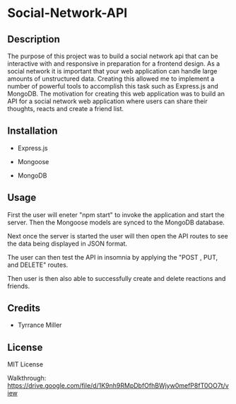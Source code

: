 # Social-Network-API

## Description

The purpose of this project was to build a social network api that can be interactive with and responsive in preparation for a frontend design. As a social network it is important that your web application can handle large amounts of unstructured data. Creating this allowed me to implement a number of powerful tools to accomplish this task such as Express.js and MongoDB. The  motivation for creating this web application was to build an API for a social network web application where users can share their thoughts, reacts and create a friend list. 

## Installation 

- Express.js

- Mongoose

- MongoDB

## Usage 

First the user will eneter "npm start" to invoke the application and start the server. Then the Mongoose models are synced to the MongoDB database.

Next once the server is started the user will then open the API routes to see the data being displayed in JSON format.

The user can then test the API in insomnia by applying the "POST , PUT, and DELETE" routes.

Then user is then also able to successfully create and delete reactions and friends.

## Credits

- Tyrrance Miller

## License

MIT License

Walkthrough: https://drive.google.com/file/d/1K9nh9RMpDbfOfhBWjyw0mefP8fT0OO7t/view

